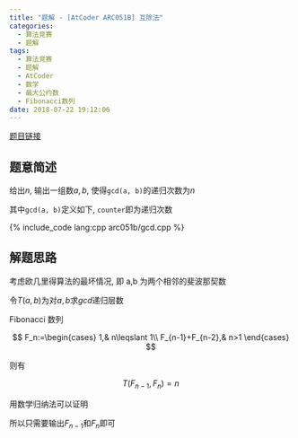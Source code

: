 ```yaml
---
title: "题解 - [AtCoder ARC051B] 互除法"
categories:
  - 算法竞赛
  - 题解
tags:
  - 算法竞赛
  - 题解
  - AtCoder
  - 数学
  - 最大公约数
  - Fibonacci数列
date: 2018-07-22 19:12:06
---
```


[题目链接](https://atcoder.jp/contests/arc051/tasks/arc051_b)

<!-- more -->

## 题意简述

给出$n$, 输出一组数$a,b$, 使得`gcd(a, b)`的递归次数为$n$

其中`gcd(a, b)`定义如下, `counter`即为递归次数

{% include_code lang:cpp arc051b/gcd.cpp %}

## 解题思路

考虑欧几里得算法的最坏情况, 即 a,b 为两个相邻的斐波那契数

令$T(a,b)$为对$a,b$求$gcd$递归层数

Fibonacci 数列

$$
F_n:=\begin{cases}
  1,& n\leqslant 1\\
  F_{n-1}+F_{n-2},& n>1
\end{cases}
$$

则有

$$T(F_{n-1},F_n)=n$$

用数学归纳法可以证明

所以只需要输出$F_{n-1}$和$F_n$即可
